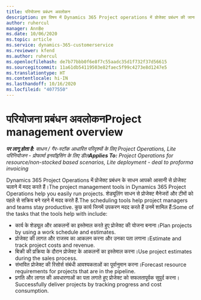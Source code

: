 ```yaml
---
title: परियोजना प्रबंधन अवलोकन
description: इस विषय में Dynamics 365 Project operations में प्रोजेक्ट प्रबंधन की जानकारी दी गई है.
author: ruhercul
manager: AnnBe
ms.date: 10/06/2020
ms.topic: article
ms.service: dynamics-365-customerservice
ms.reviewer: kfend
ms.author: ruhercul
ms.openlocfilehash: de7b77bbb0f6e8f7c55aadc35d1f732f37d56615
ms.sourcegitcommit: 11a61db54119503e82faec5f99c4273e8d1247e5
ms.translationtype: HT
ms.contentlocale: hi-IN
ms.lasthandoff: 10/16/2020
ms.locfileid: "4077550"
---
```

# <a name="project-management-overview"></a><span data-ttu-id="c769f-103">परियोजना प्रबंधन अवलोकन</span><span class="sxs-lookup"><span data-stu-id="c769f-103">Project management overview</span></span>

<span data-ttu-id="c769f-104">_**पर लागू होता है:** साधन / गैर-स्टॉक आधारित परिदृश्यों के लिए Project Operations, Lite परिनियोजन - प्रोफार्मा इनवॉइसिंग के लिए डील_</span><span class="sxs-lookup"><span data-stu-id="c769f-104">_**Applies To:** Project Operations for resource/non-stocked based scenarios, Lite deployment - deal to proforma invoicing_</span></span>

<span data-ttu-id="c769f-105">Dynamics 365 Project Operations में प्रोजेक्ट प्रबंधन के साधन आपको आसानी से प्रोजेक्ट चलाने में मदद करते हैं।</span><span class="sxs-lookup"><span data-stu-id="c769f-105">The project management tools in Dynamics 365 Project Operations help you easily run projects.</span></span> <span data-ttu-id="c769f-106">शेड्यूलिंग साधन से प्रोजेक्ट मैनेजरों और टीमों को पहले से सक्रिय बने रहने में मदद करते हैं.</span><span class="sxs-lookup"><span data-stu-id="c769f-106">The scheduling tools help project managers and teams stay productive.</span></span> <span data-ttu-id="c769f-107">कुछ कार्य जिनमें उपकरण मदद करते हैं उनमें शामिल हैं:</span><span class="sxs-lookup"><span data-stu-id="c769f-107">Some of the tasks that the tools help with include:</span></span>

- <span data-ttu-id="c769f-108">कार्य के शेड्यूल और आकलनों का इस्तेमाल करते हुए प्रोजेक्ट की योजना बनाना।</span><span class="sxs-lookup"><span data-stu-id="c769f-108">Plan projects by using a work schedule and estimates.</span></span>
- <span data-ttu-id="c769f-109">प्रोजेक्ट की लागत और राजस्व का आकलन करना और उनका पता लगाना।</span><span class="sxs-lookup"><span data-stu-id="c769f-109">Estimate and track project costs and revenue.</span></span>
- <span data-ttu-id="c769f-110">बिक्री की प्रक्रिया के दौरान प्रोजेक्ट के आकलनों का इस्तेमाल करना।</span><span class="sxs-lookup"><span data-stu-id="c769f-110">Use project estimates during the sales process.</span></span>
- <span data-ttu-id="c769f-111">संभावित प्रोजेक्ट की रिसोर्स संबंधी आवश्यकताओं का पूर्वानुमान करना।</span><span class="sxs-lookup"><span data-stu-id="c769f-111">Forecast resource requirements for projects that are in the pipeline.</span></span>
- <span data-ttu-id="c769f-112">प्रगति और लागत की अवधारणाओं का पता लगाते हुए प्रोजेक्ट को सफलतापूर्वक सुपुर्द करना।</span><span class="sxs-lookup"><span data-stu-id="c769f-112">Successfully deliver projects by tracking progress and cost consumption.</span></span>
